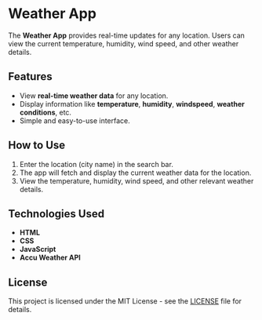 # Weather App

The **Weather App** provides real-time updates for any location. Users can view the current temperature, humidity, wind speed, and other weather details.

## Features
- View **real-time weather data** for any location.
- Display information like **temperature**, **humidity**, **windspeed**, **weather conditions**, etc.
- Simple and easy-to-use interface.

## How to Use
1. Enter the location (city name) in the search bar.
2. The app will fetch and display the current weather data for the location.
3. View the temperature, humidity, wind speed, and other relevant weather details.

## Technologies Used
- **HTML**
- **CSS**
- **JavaScript**
- **Accu Weather API** 

## License

This project is licensed under the MIT License - see the [LICENSE](MIT-LICENSE) file for details.
